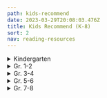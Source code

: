 ```yaml
---
path: kids-recommend
date: 2023-03-29T20:08:03.476Z
title: Kids Recommend (K-8)
sort: 2
nav: reading-resources
---
```

<details>
<summary>
    Kindergarten
</summary>

Ahlberg, Allan  *Each Peach, Pear, Plum*

Anthony, Steve   *Please, Mr. Panda*

Bang, Molly    *When Sophie Gets Angry*

Barrett, Judi    *Cloudy with a Chance of Meatballs*

Bedard, Michael   *Sitting Ducks*

Brett, Jan    *Annie and the Wild Animals, Mossy,*

*The Three Snow Bears, Hedgie’s Surprise, The Hat,*

*The Mitten, Fritz and the Beautiful Horses,* and *Honey, Honey, Lion*

Brown, Margaret Wise   *Big Red Barn, The Moon Shines Down, The Sailor Dog, The Fish with Deep Sea Smile, The Bad Little Good Little Pig*, and *The Noon Balloon*

Carle, Eric    *The Mixed-Up Chameleon, The Secret Birthday Message, The Tiny Seed, The Very Hungry Caterpillar, The Very Busy Spider, The Greedy Python, Pancakes, Pancakes, The Very Quiet Cricket,* and *A House for Hermit Crab*

Carlson, Nancy  *A Visit to Grandma’s*

Crews, Donald    *School Bus, Ten Black Dots, Truck*, and any of his other titles

Cronin, Doreen    *Click, Clack, Moo … Cows That Type*, *Dooby Dooby Moo*, *Click, Clack, Peep!*, *Smick!,* and *Giggle, Giggle, Quack*

Davis, Jacky and David Soman  *Ladybug Girl, Ladybug Girl and Bumblebee Boy*, and *Ladybug Girl Makes Friends*

De Beer, Hans    *Little Polar Bear*

Dewdney, Anna   *Llama Llama Red Pajama*

Eastman, P.D.   *Go, Dog, Go!*

Elhert, Lois    *Feathers for Lunch, Nuts to You, Pie in the Sky, Snowballs,* *Top Cat, Wag a Tail*, and *Waiting for Wings*

Emberley, Ed    *Go Away, Big Green Monster!*

Falconer, Ian    *Olivia*

Ferry, Beth and Tom Lichtenheld   *Stick and Stone*

Fleming, Denise    *Time to Sleep*

Fox, Mem    *Boo to a Goose, Feathers and Fools, Harriet, You Drive Me Wild,* *Hattie and the Fox, Koala Lou, The Magic Hat, Night Noises, Shoes from Grandpa, Time for Bed, Tough Boris, Guess Who, Waiting,* and *Wilfrid Gordon McDonald Partridge*

Gassman, Julie    *Do Not Bring Your Dragon to the Library*

Geist, Ken   *The Three Little Fish and the Big Bad Shark*

Gordon, David    *The Three Little Rigs*

Gormley, Greg    *Pick Me!*

Gustafson, Scott  *Alphabet Soup* and *A Feast of Letters*

Henkes, Kevin    *Chester’s Way, Chrysanthemum, Julius, the Baby of the World, Lilly and the Purple Plastic Purse, Lilly’s Big Day, Lilly’s Chocolate Heart, Owen, Sheila Rae’s Peppermint Stick, A Weekend with Wendell, Waiting, Penny and Her Marble*, and *Wemberly Worried*

Hughes, Shirley    *Alfie Gets In First, Alfie Wins a Prize, Angel Mae, Dogger, Alfie and the Big Boys, Alfie’s Weather, Alfie and the Birthday Surprise, Annie Rose is My Little Sister, Olly and Me,* and *Sally’s Secret*

Hutchins, Pat     *Good Night Owl*

Johnson, Crockett    *Harold and the Purple Crayon*

Joyce, William     *George Shrinks*

Kline, Suzy    *Oops!*

Knudsen, Michelle    *Library Lion*

Lester, Helen   *A Porcupine Named Fluffy*

Lies, Brian    *Bats at the Beach and Bats at the Library*

Lionni, Leo    *Alexander and the Wind-Up Mouse, The Alphabet Tree, An Extraordinary Egg, Fish Is Fish, Inch by Inch, It’s Mine, Little Blue and Little Yellow, Six Crows, Tico and the Golden Wings, Geraldine and the Music Mouse,* and *Tillie and the Wall*

Lobel, Arnold    *The Frog and Toad* books, *Mouse Soup,* and *Mouse Tales*

Long, Melinda    *How I Became a Pirate*

Marshall, Janet    *Look Once, Look Twice*

Martin, Bill, Jr.    *Chicka-Chicka Boom-Boom*

McAllister, Angela    *The Tortoise and the Hare*

McGuirk, Leslie  *if rocks could sing, a discovered alphabet*

McPhail, David    *Edward and the Pirates*

Meyer, Mercer    *I’m a Little Sick*

Miller, Pat Zietlow    *Sophie’s Squash and Sophie’s Squash Goes to School*

Moret, Brigette Frey   *The Bear’s Christmas*

Moseley, Keith    *Where’s the Dinosaur?*

Muntean, Michaela    *Do Not Open This Book*

Myller, Rolf    *How Big Is a Foot?*

Numeroff, Laura Joffe  *If You Give a Mouse a Cookie, If You Give a Pig a Party, If You Give a Dog a Doughnut, If You Give a Cat a Cupcake,* and *If You Give a Pig a Pancake*

O’Connor, Jane   *Fancy Nancy at the Museum*

Oliver, Carmen   *Bears Make the Best Reading Buddies*

Olson, Mary W.   *Nice Try, Tooth Fairy*

Parsley, Elise  *If You Ever Want to Bring an Alligator to School, Don’t!*

Pelham, David    *A Is for Animals*

Penn, Audrey    *The Kissing Hand*

Pinkney, Jerry    *The Lion and the Mouse*

Plourde, Lynn   *Moose, of Course!, Dino Pets, Dino Pets Go to School,* and *The Dump Man’s Treasures*

Portis, Antoinette    *Kindergarten Diary*

Rawlinson, Julia   *Fletcher and the Falling Leaves*

Rubin, Adam   *Dragons Love Tacos*

Saltzberg, Barney  *Beautiful Oops!*

Sarcone-Roach, Julia  *The Bear Ate Your Sandwich*

Sendak, Maurice   *Where the Wild Things Are*

Shannon, David   *Alice the Fairy, David Gets in Trouble, No, David,* and *Too Many Toys*

Sis, Peter  *Ice Cream Summer*

Slate, Joseph    *Miss Bindergarten Gets Ready for Kindergarten*

Spires, Ashley  *The Most Magnificent Thing*

Stevens, Janet    *Tops and Bottoms*

Tullet, Herve   *Press Here*

Van Dusen, Chris    *If I Built a House, The Circus Ship,* and *A Camping Spree with Mr. Magee*

Van Laan, Nancy   *When Winter Comes*

Wells, Rosemary    *Max’s Chocolate Chicken, Max’s Dragon Shirt, Bunny Cakes, Fritz and the Mess Fairy, Yoko, Bunny Money, McDuff Goes to School,* and *Rachel Field’s Hitty, Her First Hundred Years*

Willems, Mo    *Don’t Let the Pigeon Drive the Bus, Don’t Let the Pigeon Stay Up Late, The Pigeon Finds a Hot Dog, The Pigeon Wants a Puppy, Today I Will Fly,  I’m a Frog, I Broke My Trunk, My Friend Is Sad, Watch Me Throw the Ball, A Big Guy Took My Ball, Let’s Go for a Drive, Waiting Is Not Easy, The Thank You Book,* and *My New Friend Is So Fun*

Wood, Audrey    *Alphabet Mystery, King Bidgood’s in the Bathtub, Elbert’s Bad Word, The Little Mouse, the Red, Ripe Strawberry, and the Big, Hungry Bear, The Napping House, Jubal’s Wish, Heckedey Peg, The Scaredy Cats, Silly Sally, Weird Parents, Alphabet Adventure, Sweet Dream Pie, Twenty-Four Robbers* and *Tooth Fairy*

Yamada, Kobi  *What Do You Do with an Idea?*

Yolen, Jane  *Owl Moon and How Do Dinosaurs Go to School?*

Yum, Hyewon  *Mom! It’s My 1st Day of Kindergarten*

</details>

<details>
<summary>
Gr. 1-2
</summary>

Abbott, Tony    *The Secrets of Droon* books

Applegate, Katherine    *Crenshaw*

Bang-Campbell, Monika    *Little Rat Rides, Little Rat Makes Music,* and *Little Rat Sets Sail*

Barrows, Annie    The *Ivy and Bean* series

Bentley, Sue The *Magic Kitten* series

Berenstain, Jan and Stan    *The Berenstain Bears* series

Bridwell, Norman The *Clifford* series

Brown, Peter    *The Curious Garden* and *The Wild Robot*

Burton, Virginia    *The Little House* and *Mike Mulligan and His Steam Shovel*

Charlip, Remy    *Fortunately*

Cleary, Beverly    *Ralph S. Mouse, Ramona’s World, Runaway Ralph, Henry Huggins, Henry and Ribsy, Henry and the Paper Route,* and *Henry and the Clubhouse*

Dahl, Roald    *Giraffe, Pelly, and Me; The BFG;*

*Fantastic Mr. Fox;* and *The Enormous Crocodile*

Daywalt, Drew    *The Day the Crayons Quit*

Dean, James   The *Pete the Cat* series

De Paola, Tomie    *The Legend of the Bluebonnet, The Knight and the Dragon, Strega Nona, The Art Lesson,* and *Pancakes for Breakfast*

Doyle, Roddy    *The Meanwhile Adventures and Rover Saves Christmas*

Dyckman, Ame   *Horrible Bear!*

Floca, Brian   *Locomotive*

Gibbons, Gail    *Frogs* and her other nonfiction books

Gidwitz, Adam   *Tales of Dark and Grim* series

Griffiths, Andy   *The 13-Story Treehouse* (The Treehouse books)

Henkes, Kevin *The Penny* series, *A Good Day, Lily’s Purple Plastic Purse, Lily’s Big Dog, Owen, Waiting, Weekend with Wendell,* and *Kitten’s First Full Moon*

Howe, James The *Pinky and Rex* books

Hunter, Erin   *Warriors*

Jeffers, Oliver    *The Great Paper Caper, How to Catch a Star, The Book Eating Boy, Lost and Found, The Heart and the Bottle,* and *The Way Back Home*

Johnson, Crockett    *Harold and the Purple Crayon*

Kessler, Ethel   *Is There a Horse in Your House?*

Kimmel, Eric    *Seven at One Blow*

Kimpton, Diana    *The Pony-Crazed Princess* series

King-Smith, Dick    *Martin’s Mice, A Mouse Called Wolf,* and *The Mouse Family Robinson*

The Kingfisher Treasuries: The Kingfisher Treasury of Dragon Stories, the Kingfisher Treasury of Pet Stories, the Kingfisher Treasury of Pirate Stories, the Kingfisher Treasury of Funny Stories, the Kingfisher Treasury of Animal Stories, the Kingfisher Treasury of Spooky Stories, the Kingfisher Treasury of Ghost Stories, the Kingfisher Treasury of Princess Stories, the Kingfisher Treasury of Stories for Seven-Year-Olds, the Kingfisher Treasury of Stories for Eight-Year-Olds, and the Kingfisher Treasury of Ballet Stories

Krauss, Ruth    *The Carrot Seed*

Krulik, Nancy The *Magic Bone* series

Litchfield, David   *The Bear and the Piano*

Lionni, Leo    *The Greentail Mouse, Mr. McMouse, On the Beach There Are Many Pebbles, Flea Story, An Extraordinary Egg, Frederick,* and *It’s Mine!*

Lobel, Arnold    The *Frog and Toad* books, *Mouse Soup, Mouse Tales, Small Pig, Uncle Elephant, Fables*, and *Grasshopper on the Road*

Marshall, Edward    *Four by the Shore* and *Three by the Sea*

Marshall, Edward and James    The *Fox* books: *Fox on Stage, Fox All Week, Fox Outfoxed,* and *Fox in Love*

Mayer, Mercer   *Little Monster* series

McCloskey, Robert    *Blueberries for Sal, Make Way for Ducklings, One Morning in Maine,* and *Time of Wonder*

McDonald, Megan    The *Judy Moody and Stink* series

McMullan, Kate   *Fluffy Goes to School*

Miles, Ellen    The *Puppy Place* series

Miller, Sara Swan   *Three Stories You Can Read to Your Cat, Three Stories You Can Read to Your Dog,* and *Three Stories You Can Read to Your Teddy Bear*

Numeroff, Laura   *Jelly Bean’s Big Dance*

Osborne, Mary Pope    The *Magic Tree House* books

Parish, Peggy    The *Amelia Bedelia* books

Portis, Antoinette    *Not a Stick, Not a Box* and *A Penguin Story*

Provensen, Alice and Martin    *A Book of Seasons, Our Animal Friends at Maple Hill Farm* and *The Year at Maple Hill Farm*

Rey, H.A.   The *Curious George* series

Roy, Ron    *A-Z Mysteries* series

Rylant, Cynthia    *Cat Heaven, Dog Heaven, Gooseberry Park, The Mr. Putter and Tabby* series, the *Henry and Mudge* series, and the *Poppleton* series

Santat, Dan   *Are We There Yet?*

Seeger, Laura Vaccaro   *First the Egg*

Silverman, Erica    *Cowgirl Kate and Cocoa* series

Smiley, Jane   *Twenty Yawns*

Smith, Dick-King   *Sophie’s Lucky, A Mouse Called Wolf,* and *Martin’s Mice*

Spires, Ashley   The *Binky* series (graphic novels)

Steig, William    *Amos and Boris, Sylvester and the Magic Pebble, Dr. DeSoto,* and *Spinky Sulks*

Stevenson, James    *The Castaway, Quick, Turn the Page, Rolling Rose, Brrr!, Don’t Make Me Laugh, Fast Friends,* and *Worse than Willy*

Stilton, Geronimo    The *Geronimo Stilton* series

Strauss, Linda Leopold    *A Fairy Called Hilary*

Taback, Simms   *Joseph Had a Little Overcoat*

The Usborne collection of fairy tales, folk tales, fiction, and nonfiction

Wallace, Bill   *The Flying Flea, Callie, and Me*

Watson, Tom   The *Stick Dog* series

White, E.B.    *Charlotte’s Web, Stuart Little* and *The Trumpet of the Swan*

Wilkinson, Carole   The *Dragon Keeper* series

Willems, Mo    The *Pigeon* books, the *Elephant and Piggie* series, *The Story of Diva and Flea,* and *Goldilocks and the Three Dinosaurs*

Wilson, Karma    *Bear Snores On* and the rest of the Bear books

</details>

<details>
<summary>
Gr. 3-4 
</summary>

Appelt, Kathi    *The True Blue Scouts of Sugar Man Swamp*

Applegate, Katherine  *The One and Only Ivan and Crenshaw*

Armstrong, K.L. and M.A. Marr   *The Blackwell Pages* series

Avi    *The End of the Beginning, Ereth’s Birthday, The Good Dog,* and the *Poppy* series

Banerjee, Anjali     *Seaglass Summer*

Barrows, Annie    *The Magic Half*

Barry, Dave    The *Peter and the Starcatchers* series and *Science Fair*

Blume, Judy    *Tales of a Fourth Grade Nothing, Otherwise Known as Sheila the Great, Superfudge, Fudge-a-mania,* and *Double Fudge*

Bode, N.E.    *The Anybodies* series

Buckley, Michael    The *N.E.R.D.S.* series and the *Sisters Grimm* series

Byars, Betsy    *My Dog, My Hero*

Cameron, Bruce    *A Dog’s Purpose Puppy Tales: Molly’s Story, Ellie’s Story, Max’s Story,* etc.

Colfer, Chris    *The Land of Stories*

Cowell, Cressida    The *How to Train Your Dragon* series

Creech, Sharon    Hate That Cat, Love That Dog, Granny Torelli Makes Soup, and Pleasing the Ghost

Dahl, Roald    *George’s Marvelous Medicine, The Witches, The Twits, Esio Trot,* and *Charlie and the Chocolate Factory*

Delaney, Joseph    *The Last Apprentice* series

Di Camillo, Kate    *Because of Winn-Dixie, The Miraculous Journey of Edward Tulane,* and *The Tale of Despereaux*

Doyle, Roddy    *The Giggler Treatment, The Meanwhile Adventures*

Dunmore, Helen    *Ingo*

Durst, Sarah    *The Girl Who Could Not Dream*

Erdrich, Louise  *The Birchbark House*

Epstein, Adam Jay    *The Familiars* series

Estes, Eleanor    *Ginger Pye* and *Pinky Pye*

Flanagan, John    The *Ranger’s Apprentice* series

Forester, Victoria    *The Girl Who Could Fly*

George, Jean Craighead    *My Side of the Mountain, Frightful’s Mountain, On the Far Side of the Mountain,* and *There’s an Owl in the Shower* 

Grabenstein, Chris   *Escape from Mr. Lemoncello’s Library, Mr. Lemoncello’s Library Olympics,* and *The Island of Dr. Libris*

Griffiths, Andy    The *Treehouse* series

Gutman, Dan    *The Genius Files* series

Henkes, Kevin    *Junonia*

Herlong, M.H.    *Buddy*

Hiaasen, Carl    *Flush, Hoot,* and *Scat*

Howe, James    The *Bunnicula* series

Hunt, Lynda Mullaly    *Fish in a Tree*

Jacobson, Jennifer Richard    *Truly Winnie*

Jameson, Victoria *Roller Girl*

Jenkins, Emily    *Toys Go Out* and *Toy Dance Party*

Jennings, Patrick The *Guinea Dog* series

Kelly, Lynne    *Chained*

Kessler, Liz    *The Tail of Emily Windsnap* series

Kibuishi, Kazu *Amulet* series

Kinney, Jeff   *The Diary of a Wimpy Kid* series

Korman, Gordon  *Swindle, Zoobreak,* and *Framed*

Law, Ingrid    *Savvy*

Lin, Grace    *Where the Mountain Meets the Moon, Year of the Dog, Year of the Rat, Starry River of the Sky,* and *Dumpling Days*

Lord, Cynthia    *Rules, A Handful of Stars, Touchblue,* and *Half a Chance*

Lubar, David    *Road Weenies, Lawn Weenies, Campfire Weenies,* etc.

Maguire, Gregory    *Leaping Beauty*

Martin, Ann M.    *The Baby-Sitters Club* graphic novels

Mass, Wendy    *The Candymakers*

McDonald, Megan    *The Sisters Club, Rule of Three,* and *Cloudy with a Chance of Boys*

Messenger, Shannon   *Keeper of the Lost Cities*

Mills, Claudia    *7 x 9 = Trouble*

Mlynowski, Sarah    The *Whatever After* series

Mull, Brandon    The *Fablehaven* series, the *Beyonders* series, and *The Candy Shop War*

Myracle, Lauren    *Ten* and *Eleven*

O’Connor, Barbara    *Wish*

Palacio, R.J.   *Wonder* and *Auggie and Me*

Parr, Maria   *Adventures with Waffles*

Patterson, James        The *Treasure Hunters* series

Paulsen, Gary    *Hatchet, The River, Dogsong,* and *Hatchet Winter*

Paver, Michelle    *Wolf Brother, Spirit Walker,* and the rest of the *Chronicle of Ancient Darkness*

Perkins, Linda Rae   *Nuts to You*

Rhodes, Jewel Parker   *Sugar*

Riordan, Rick The *Percy Jackson* series, the *Kane Chronicles* series, the *Heroes of Olympus* series, and the *Magnus Chase* series

Rowling, J.K. The *Harry Potter* series

Sachar, Louis    *Holes*

Sage, Angie    *Flyte, Magyk,* and *Physik*

Selznick, Brian    *The Invention of Hugo Cabret*

Smith, Jeff   The *Bone* series

Snicket, Lemony *A Series of Unfortunate Events* series

Soup, Dr. Cuthbert    *A Whole Nother Story, Another Whole Nother Story*, and *No Other Story*

Stewart, Trenton Lee    *The Mysterious Benedict Society* series

Stone, Jeff    *The Five Ancestors* series

Telgemeier, Raina    *Smile, Sisters, Ghosts,* and *Baby-sitters Club*

Voigt, Cynthia    *Angus and Sadie*

Wallace, Bill    *Snot Stew* and *Furball, Puppy, and Me*

West, Jacqueline    *The Books of Elsewhere* series

Wilder, Laura Ingalls The *Little House* series

</details>

<details>
<summary>
Gr. 5-6 
</summary>

Abel-Fattah, Randa    *Does My Head Look Big In This?*

Alexander, Kwame  *Booked, Crossover,* and *Rebound*

Almond, David    *The Savage*

Alphin, Elaine    *The Perfect Shot* [(review)](http://c-t-l.org/bookblog/?p=259)

Anderson, John    *Sidekicked*

Anderson, M.T.    *Octavian Nothing*

Applegate, Katherine    *Wishtree*

Armstrong, K.L.  *Loki’s Wolves* and *Odin’s Ravens*

Bacigalupi, Paolo    *Ship Breaker*

Bagieu, Penelope    *Brazen*

Banks, Angelica   *Finding Serendipity*

Barrows, Annie    *The Magic Half*

Bartoletti, Susan   *Typhoid Mary* and *The Boy Who Dared*

Bascomb, Neal    *The Nazi Hunters*

Baskin, Nora Raleigh    *Almost Home, Nine, Ten, and Every Girl Except Me, Anything But Typical* and *The Summer Before Boys*

Bauer, Joan    *Almost Home* and *Close to Famous*

Bell, Cece   *El Deafo*

Benjamin, Ali   *The Thing About Jellyfish* and *The Next Great Paulie Fink*

Bertman, Jennifer   *Book Scavenger*

Bigalow, Lisa Jenn    *Drum Roll, Please*

Black, Holly    *Darkest Part of the Forest*

Bowler, Tim     *Storm Catchers* [(review)](http://c-t-l.org/bookblog/?p=493)

Bowman, Erin    *Contagion*

Boyne, John     *The Boy in the Striped Pajamas* and *The Boy on Top of the Mountain*

Bradbury, Jennifer     *Shift* and *A Moment Comes*

Bradley, Kimberly   *The War that Saved My Life* series

Brashares, Ann *The Sisterhood of the Traveling Pants* series

Bryant, Jen    *Pieces of Georgia*

Burg, Ann E.     *All the Broken Pieces*

Buyea, Rob    *Because of Mr. Terupt* series and the *Perfect Score* series

Carey, Janet Lee    *Dragon’s Keep* and *The Beast of Noor*

Carman, Patrick    *Floors*

Chabon, Michael     *Summerland*

Chainani, Soman    *The School for Good and Evil* series

Charbonneau, Joelle    *The Testing* and *Need*

Chima, Cinda Williams    *The Warrior Heir* trilogy

Choldenko, Gennifer    *If a Tree Falls at Lunch Period*

Cody, Matthew    *Powerless, Super,* and *Will in Scarlet*

Colfer, Chris    *Land of Stories*

Collins, Suzanne    *The Hunger Games* series [(review of the first book)](http://c-t-l.org/bookblog/?p=502)

Condie, Ally    The *Matched* series

Connor, Leslie    *Waiting for Normal*

Cuevas, Michelle   *Confessions of an Imaginary Friend*

Dashner, James    *The Maze Runner* trilogy and *Eye of Minds*

Dessen, Sarah    *Keeping the Moon, The Truth About Forever, Along for the Ride*

Doctorow, Cory    *Little Brother* and *For the Win*

Draper, Sharon    *Copper Sun* and *Out of My Mind*

Emerson, Kevin *Last Day on Mars* series

Engle, Margarita    *Hurricane Dancers* and *The Surrender Tree*

Erskine, Kathryn    *Mockingbird*

Evans, Richard Paul The *Michael Vey* series

Farmer, Nancy    *House of the Scorpion* [(review)](http://c-t-l.org/bookblog/?p=418)

Fisher, Catherine    The *Incarceron* series

Fitzpatrick, Becca    *Crescendo* and *Hush, Hush*

Flood, Nancy Bo    *Warriors in the Crossfire* and *No-Name Baby*

Forman, Mark    *Slathbog’s Gold*

Friend, Natasha    *Bounce* and *Perfect*

Fukuda, Andrew Xia    *Crossing and the Hunt* series

Fukui, Isamu    The *Truancy* books

Gaiman, Neil    *The Graveyard Book*, *Coraline*, and *Neverwhere*

Gemeinhart, Dan    *The Honest Truth*, and *The Remarkable Journey of Coyote Sunrise*

Gino, Alex   *George*

Gleitzman, Morris    The *Once* series

Golden, Christopher    *Last Breath* and *Body Bags*

Gonzalez, Julie    *Imaginary Enemy*

Grabenstein, Chris    *Escape from Mr. Lemoncello’s Library* and *The Island of Dr. Libris*

Graff, Lisa    *Far Away*, *Lost in the Sun*, *The Thing About Georgie*, *A Tangle of Knots*, and *Double Dog Dare*

Grant, Michael    The *Gone* series

Gratz, Allan    *Prisoner B-3087, Grenade, Ban This Book, Project-1065, Refugee, Samurai Shortstop, Brooklyn Nine,* and *Code of Honor*

Greitens, Eric  *The Warrior’s Heart*

Griffin, Paul    *The Orange Houses, Burning Blue,* and *Ten Mile River*

Han, Jenny    *Shug*

Hannigan, Katherine  *  Ida B.*

Harrington, Karen    *Sure Signs of Crazy*

Hautman, Pete    *Blank Confession, Rash, Invisible,* and *Godless*

Haworth, Danette    *A Whole Lot of Lucky*

Herlong, M.H.    *The Great Wide Sea*

Hiassen, Carl    *Flush* and *Hoot*

Hicks, Faith Erin    *Friends with Boys*

Higson, Charlie    *Silverfin,* *The Dead*, and *The Enemy* series

Hillenbrand, Laura   *Unbroken*

Holm, Jennifer   *Sunny Side Up* and *The Fourteenth Goldfish*

Holzier, Tracy   *Secret Hum of a Daisy*

Horowitz, Anthony    The Alex Rider series: *Stormbreaker, Point Blank,* etc.

Howe, James    *The Misfits, Totally Joe, 13: Thirteen Stories*, and *Addie on the Inside*

Hunt, Linda Mullaly    *Fish in a Tree, One for the Murphys,* and *Shouting at the Rain*

Jinks, Catherine    *Evil Genius* and *How to Catch a Bogle*

Johnson, Varian  *The Parker Inheritance*

Kamkwamba, William and Mealer, Bryan    *The Boy Who Harnessed the Wind*

Kent, Rose    *Kimchi and Calamari* and *Rocky Road*

Kessler, Liz    *The Tail of Emily Windsnap*

Klages, Ellen    *The Green Glass Sea, Out of Left Field,* and *Wicked Wonders*

Kluger, Steve   *My Most Excellent Year*

Korman, Gordon    *Born to Rock, Schooled, Pop, Swindle, Whatshisface, Ungifted, Slacker, Restart, Unteachable, Son of the Mob,* and the *Mastermind* series

LaFleur, Suzanne    *Love, Aubrey,* and *Eight Keys*

Lai, Thanhha    *Inside Out* and *Back Again*

Lake, Nick    *Hostage Three*

Larbalestier, Justine    *How to Ditch Your Fairy*

Levine, Kristin    *The Lions of Little Rock* and *Jigsaw Jungle*

Lin, Grace    *Where the Mountain Meets the Moon*

Lloyd, Natalie    *Snicker of Magic*

Lockhart, E.    *The Disreputable History of Frankie Landau Banks*

Lord, Cynthia    *Handful of Stars, Half a Chance, Rules* and *Touch Blue*

Lore, Pittacus    The *I Am Number Four* series

Lorentz, Dayna    *No Safety in Numbers*

Lowry, Lois    *The Giver, Gathering Blue, Messenger, Number the Stars* and *The Silent Boy*

Lu, Marie    The *Legend* series and the *Warcross* series

Lubar, David    *Sleeping Freshmen Never Lie*

MacHale, D.J. The *Sylo* series

Magnim, Joyce    *Jellybean Summer*

Magoon, Kekla    *Shadows of Sherwood* and *The Rock and the River* [(review)](http://c-t-l.org/bookblog/?p=532)

Mass, Wendy    *Jeremy Fink and the Meaning of Life, A Mango-Shaped Space* [(review)](http://c-t-l.org/bookblog/?p=337), *Finally, 11 Birthdays, Candymaker, Leap Day, Heaven’s A Lot Like the Mall, The Lost Present,* and *13 Gifts*

Mayo, *Simon The Itch* series

McCormick, Patricia    *Never Fall Down*

McNaulty, Stacy    *Miscalculations of Lightning Girl*

McNeil, Gretchen    *Ten*

Messenger, Shannon    *The Keeper of the Lost Cities* series

Messner, Kate    *Breakout, All the Answers, Capture the Flag, Hide and Seek, Seventh Wish,* and *Manhunt*

Meyer, Marissa    *Cinder* and the rest of the *Lunar Chronicles*, the *Renegades* series

Morpurgo, Michael    *War Horse*

Mosier, Paul    *Train I Ride*

Muchamore, Robert    The *Cherub* series

Mull, Brandon    The *Fablehaven* series and the *Beyonders* series

Mulligan, Andy    *Trash*

Myers, Walter Dean    *Autobiography of My Dead Brother, Fallen Angels, Hoops, Game, Monster, Sunrise Over Falluja, Dope Sick,* and *Shooter*

Myracle, Lauren    *Ten, Eleven, Twelve,* and *Thirteen*

Ness, Patrick    *The Chaos Walking series, Birthmarked, More Than This*, and *Monster Calls*

Nicholls, Sally  *Ways to Live Forever*

Nielson, Jennifer  *A Night Divided, Resistance, False Prince*, and *Mark of the Thief*

Nolan, Han    *Crazy*

Oppel, Kenneth  *Half Brother*

Padian, Maria    *Brett McCarthy: Work in Progress*

Palacio, R.J.    *Wonder* and *Auggie and Me*

Park, Linda Sue    *A Long Walk to Water*

Patterson, James    *Maximum Ride: The Angel Experiment, Maximum Ride: School’s Out Forever, and Maximum Ride: Saving the World and Other Extreme Sports, Crazy House,* and *The Treasure Hunters* series

Patterson, Katherine    *Bread and Roses Too*

Paulson, Gary The *Hatchet* series, *Lawn Boy,* and *Wood’s Runner*

Paver, Michelle    *Wolf Brother, Spirit Walker,* and the rest of the *Chronicles of Ancient Darkness* series

Peet, Mal    *Keeper* and *Tamar*

Pfeffer, Susan    *Life as We Knew It*

Preus, Margi    *Heart of a Samurai, West of the Moon,* and *Shadow of the Mountain*

Price, Lissa    *Starters*

Pullman, Philip    *His Dark Materials* trilogy

Pyron, Bobbie  *Lucky Strike*

Quick, Matthew    *Boy 21*

Reintgen, Scott    *Nyxia*

Resau, Laura    *Red Glass* and *The Queen of Water*

Rex, Adam    *The True Meaning of Smekday* [(review)](http://c-t-l.org/bookblog/?p=173)  

Reynolds, Jason  The *Ghost* series, *As Brave As You*, and *Miles Morales*

Riordan, Rick    *The Lightning Thief, Sea of Monsters, Titan’s Curse, The Lost Hero, The Son of Neptune, The Mark of Athena, The Kane Chronicles, Magnus Chase,* and the *Percy Jackson* series

Rocklin, Joanne    *One Day and One Amazing Morning on Orange Street*

Rosoff, Meg    *Picture Me Gone* and *There Is No Dog*

Roth, Veronica   The *Divergent* series

Rowling, J.K.   * Harry Potter and the Sorcerer’s Stone, Harry Potter and the Chamber of Secrets, Harry Potter and the Prisoner of Azkaban,* etc.

Rupp, Rebecca    *After Eli*

Rutkoski, Marie    *Cabinet of Wonders*

Sachar, Louis   *Fuzzy Mud* and *Holes*

Schmatz, Pat    *Bluefish*

Schmidt, Gary    *The Wednesday Wars, Orbiting Jupiter, OK for Now, Trouble,* and *Pay Attention Carter Jones*

Schrefer, Eliot    *Endangered*

Scott, Michael    *The Secrets of the Immortal Nicholas Flamel* series

Selznick, Brian    T*he Invention of Hugo Cabret, The Marvels,* and *Wonderstruck*

Sepetys, Ruta    *Between Shades of Gray*

Shull, Meagan  *The Swap*

Shusterman, Neal    *The Schwaa was Here, Antsy Does Time, Unwind, Full Tilt, Everlost*

Sloan, Holly Goldberg    *Counting by 7s*

Smiley, Jane    *A Good Horse*

Snyder, Laurel   *Orphan Island*

Sonnenblick, Jordan    *Drums, Girls, and Dangerous Pie, Notes from the Midnight Driver, Zen and the Art of Faking It,* and *After Ever After*

Spinelli, Jerry    *Crash, Milkweed, Stargirl, Smiles to Go, Wringer, Maniac, Jake and Lilly,* and *Milkweed*

Standiford, Natalie    *Secret Tree* and *The Only Girl in School*

Starmer, Aaron   *The Riverman* and *The Whisper*

Stead, Rebecca   *Goodbye Stranger, Bob, Liar and Spy,* and *When You Reach Me*

Tanner, Lian    The *Icebreaker* series

Tarshis, Lauren    *Emma-Jean Lazarus Fell Out of a Tree*

Telgemeier, Raina    *Smile* and *Drama*

Tolkein, J.R.R.   *The Lord of the Rings* series

Vail, Rachel    *Ever After* and *Well That Was Awkward*

Van Draanen, Wendelin    *Flipped* and *The Running Dream*

Velde, Vivian Vande    *Stolen*

Vrabel, Beth  *Pack of Dorks*

Walters, Eric *The Rule of Three*

Wein, Elizabeth    *Code Name Verity*

Wells, Robison    *Variant* and *Feedback*

Wenxuan, Coa    *Bronze and Sunflower*

Westerfeld, Scott    *Leviathan* [(review)](http://c-t-l.org/bookblog/?p=482), *Behemoth*, and *Goliath*

Woodson, Jacqueline   *Feathers* and *Brown Girl Dreaming*

Wright, Bil    *Putting Makeup on the Fat Boy*

Yancey, Rick    *The Extraordinary Adventures of Alfred Kropp* and *The Monstrumologist*

Yang, Gene    *American-Born Chinese* and *Level Up*

Yoon, Nicola  *Everything, Everything*

Yousafzai, Malala    *I Am Malala*

Zeigler, Jennifer  *How Not to Be Popular*

Zevin, Gabrielle    *Elsewhere*

Zusak, Markus    *The Book Thief*

</details>

<details>

<summary>
Gr. 7-8 
</summary>

Acevedo, Elizabeth    *The Poet X, Clap When You Land* and *With the Fire on High*

Adams, Douglas    *The Hitchhiker’s Guide to the Galaxy* series

Adieh, Renee    *The Wrath and the Dawn* and *The Rose and the Dagger*

Adiga, Aravind    *The White Tiger* [(review)](http://c-t-l.org/bookblog/?p=62)

Albert, Melissa   *The Hazel Wood*

Albertalli, Becky    *Simon vs. the Homo Sapien Agenda, Leah on the Offbeat*

Albertalli, Becky and Adam Silvera    *What If It’s Us*

Alexander, Kwame   *Crossover* and *Booked*

Alexie, Sherman    *The Absolutely True Diary of a Part-Time Indian*

Alifirenka, Caitlin and Martin Ganda   *I Will Always Write Back*

Anderson, Laurie Halse   *Speak, Prom* and *The Impossible Knife of Memory*

Anderson, M.T.    *Feed, The Game of Sunken Places,* and *Thirsty*

Andrews, Jesse    *Me and Earl and the Dying Girl*

Atkinson, Kate    *Life After Life* and *Behind the Scenes at the Museum*

Atwood, Margaret    *The Handmaid’s Tale*

Austen, Jane    *Emma* and *Pride and Prejudice*

Aveyard, Victoria   *Red Queen* and *Glass Sword*

Bacigalupi, Paolo    *Ship Breaker* and *The Drowned Cities*

Banks, Russell    *Rule of the Bone*

Bauby, Jean-Dominique    *The Diving Bell and the Butterfly*

Beah, Ishmael    *A Long Way Gone*

Benioff, David    *City of Thieves*

Bick, Ilsa    *Ashes*

Bingham, Kelly    *Shark Girl*

Bissinger, H.G.    *Friday Night Lights*

Bowden, Mark    *Black Hawk Down*

Bowman, Erin   *Vengeance Road*

Bracken, Alexandra   *Passenger* and *Wayfarer*

Bradbury, Ray    *Fahrenheit 451*

Bray, Libba    *Beauty Queens, Going Bovine,* and *The Diviners*

Brontë, Charlotte    *Jane Eyre*

Brown, Christy    *My Left Foot*

Brown, Dan    *The Da Vinci Code* and *Angels and Demons*

Brown, Daniel James    *The Boys on the Boat*

Bryant, Jen    *Pieces of Georgia*

Bryson, Bill    *A Walk in the Woods*

Buckhanon, Kalisha    *Upstate*

Burgess, Anthony    *A Clockwork Orange*

Cabot, Meg    *All-American Girl, Avalon High* and *The Princess Diaries* series

Caletti, Deb    *The Nature of Jade, Wild Roses, The Six Rules of Maybe*, and *Honey, Baby, Sweetheart*

Card, Orson Scott    The *Ender* series [(review of Ender’s Game)](http://c-t-l.org/bookblog/?p=940) and *Pathfinder*

Carreyrou, John    *Bad Blood*

Cass, Kiera   *The Selection* series and *The Siren*

Cavallaro, Brittany    *A Study in Charlotte* and *The Last of August*

Chabon, Michael    *The Adventures of Kavalier and Clay* and *The Yiddish Policemen’s Union*

Chandler, Kristen    *Wolves, Boys, and Other Things That Might Kill Me*

Chbosky, Stephen    *The Perks of Being a Wallflower*

Christie, Agatha    *And Then There Were None, Murder on the Orient Express*

Cisneros, Sandra    *The House on Mango Street*

Cline, Eric    *Ready Player One*

Cohen, Joshua    *Leverage*

Cohn, Rachel and David Levithan    *Dash and Lily’s Book of Dares* and *Nick and Norah’s Infinite Playlist*

Collins, Suzanne    *The Hunger Games* [(review),](http://c-t-l.org/bookblog/?p=502) *Catching Fire,* and *Mockingjay*

Condie, Ally    *Matched* and *Crossed*

Cormier, Robert    *I Am the Cheese* and *The Chocolate War*

Coy, John    *Crackback* [(review)](http://c-t-l.org/bookblog/?p=392)

Creech, Sharon   *Love That Dog* and *Hate That Cat*

Crichton, Michael    *Sphere, Congo, Next, Jurassic Park, The Lost World, Airframe,* and *The Andromeda Strain*

Crowe, Chris    *Death Coming Up the Hill*

Crutcher, Chris    *Deadline, Running Loose* and *The Crazy Horse Electric Game*

D’Lacey, Chris    *The Fire Within*

Dashner, James    *The Maze Runner, The Scorch Trials, The Death Cure,* and *The Kill Order*

Deaver, Julie Reece    *The Night I Disappeared* and *Say Goodnight, Gracie* [(review)](http://c-t-l.org/bookblog/?p=212)

DePrince, Michaela  *Taking Flight*

Dessen, Sarah    *Dreamland, Just Listen, Keeping the Moon,* [(review)](http://c-t-l.org/bookblog/?p=921) *Someone Like You, This Lullaby, Lock and Key, The Truth about Forever, What Happened to Goodbye,* [(review)](http://c-t-l.org/bookblog/?p=918) and *The Moon and More*

Deuker, Carl    *Heart of a Champion, Night Hoops, Painting the Black, Gym Candy,* and *High Heat*

Diaz, Junot    *The Brief, Wondrous Life of Oscar Wao*

Doctorow, Cory    *Little Brother* [(review)](http://c-t-l.org/bookblog/?p=838) and *Homeland*

Doerr, Anthony    *All the Light We Cannot See*

Donnelly, Jennifer    *A Northern Light, Revolution,* and *These Shallow Graves*

Draper, Sharon    *The Battle of Jericho, Fire from the Rock, Copper Sun, Just Another Hero, Out of My Mind, November Blues,* and *Stella by Starlight*

Ducie, Joe   *The Rig* and *Crystal Force*

DuMaurier, Daphne    *Rebecca*

Eddings, David    The *Belgariad* series and the *Mallorean* series

Eggers, Dave    *A Heartbreaking Work of Staggering Genius,* [(review)](http://c-t-l.org/bookblog/?p=848) *Zeitoun, What Is the What,* and *The Circle* [(review)](http://c-t-l.org/bookblog/?p=911)

Erdrich, Louise    *The Round House*

Farmer, Nancy    *The House of the Scorpion* [(review)](http://c-t-l.org/bookblog/?p=63) and *The Sea of Trolls*

Finkel, Michael    *The Stranger in the Woods*

Fisher, Catherine    *Incarceron* and *Sapphique*

Fitzgerald, F. Scott   *The Great Gatsby*

Flack, Sophie    *Bunheads*

Flinn, Alex    *Breaking Point* and *Breathing Underwater*

Foer, Jonathan Safran    *Extremely Loud and Incredibly Close*

Forman, Gayle    *If I Stay, I Was Here, Just One Day,* and *Where She Went*

Frasier, Charles    *Cold Mountain*

Gaiman, Neil    *Interworld, Neverwhere, Stardust, American Gods,* and *Anansi Boys*

Galloway, Gregory    *As Simple as Snow* and *The 39 Deaths of Adam Strand*

Gier, Kerstin    *Ruby Red* and *Sapphire Blue*

Giles, Gail    *Playing in Traffic, Right Behind You,* and *Shattering Glass*

Golding, William    *Lord of the Flies* [(review)](http://c-t-l.org/bookblog/?p=74)

Goldman, William    *The Princess Bride*

Grant, Michael    *Gone*, [(review)](http://c-t-l.org/bookblog/?p=364) *Lies, Hunger, Plague,* and *Fear*

Gratz, Alan    *Refugee, Ground Zero* and *Projekt 1065*

Green, John    *An Abundance of Katherines, Looking for Alaska, Paper Towns, Turtles All the Way Down,* and *The Fault in Our Stars* [(review)](http://c-t-l.org/bookblog/?p=837)

Grover, Lorie Ann   *On Pointe*

Haddon, Mark    *The Curious Incident of the Dog in the Night-time*

Haig, Matt    *The Dead Father’s Club* [(review)](http://c-t-l.org/bookblog/?p=240)

Hamilton, Steve    *The Lock Artist*

Han, Jenny    *To All the Boys I’ve Loved Before, Shug, We’ll Always Have Summer, It’s Not Summer Without You, PS I Still Love You, Always and Forever, Lara Jean,* and *The Summer I Turned Pretty* [(latest review)](http://c-t-l.org/bookblog/?p=857)[(another review)](http://c-t-l.org/bookblog/?p=413)

Hand, Cynthia   *The Last Time We Say Goodbye*

Hand, Cynthia, Brodi Ashton, and Jodi Meadows   *My Lady Jane* and *My Plain Jane*

Harrington, Laura    *Alice Bliss*

Hautman, Pete    *All In, Godless, Hole in the Sky, The Big Crunch, Invisible, No Limit, Rash,* and *What Boys Really Want*

Heller, Joseph    *Catch-22*

Hemingway, Ernest    *The Old Man and the Sea, The Sun Also Rises,* and *For Whom the Bell Tolls*

Hickham, Jr., Homer    *October Sky*

Hijuelos, Oscar    *Dark Dude*

Hillenbrand, Laura    *Unbroken*

Hinton, S.E.    *The Outsiders*

Hitchcock, Bonnie-Sue    *The Smell of Other People’s Houses*

Homer     *The Iliad* and *The Odyssey*

Hoose, Phillip   *The Boys Who Challenged Hitler*

Hornby, Nick    *High Fidelity, About a Boy,* and *Slam*

Hosseini, Khaled    *The Kite Runner, A Thousand Splendid Suns,* and *And the Mountains Echoed*

Huxley, Aldous    *Brave New World*

Ishiguro, Kazuo    *Never Let Me Go*

Jinks, Catherine    *Evil Genius* and *Genius Squad*

Johnson, Angela    *The First Part Last*

Johnson, Maureen    *The Name of the Star, The Madness Underneath,* and *The Shadow Cabinet*

Kaling, Mindy    *Is Everyone Hanging Out Without Me?* and *Why Not Me?*

Kenneally, Miranda    *Breathe, Annie, Breathe*

Keplinger, Kody   *The Duff*

Kesey, Ken    *One Flew Over the Cuckoo’s Nest* [(review)](http://c-t-l.org/bookblog/?p=957)

Kiely, Brandon and Jason Reynolds   *All American Boys*

King, A.S.    *Please Ignore Vera Dietz, Dust of 100 Dogs, Everyone Sees the Ants,* and *Ask the Passengers*

King, Stephen    *11/22/63, Carrie, Pet Semetary, The Shining, Under the Dome, Christine, The Long Walk, The Girl Who Loved Tom Gordon,* and *The Stand*

Kingsolver, Barbara    *The Bean Trees* and *The Poisonwood Bible*

Klass, David    *Danger Zone, Dark Angel, Home of the Braves,* and *Stuck on Earth*

Koertge, Ron    *Shakespeare Bats Cleanup* and *The Brimstone Journals*

Korman, Gordon    *Born to Rock, No More Dead Dogs, Schooled, Son of the Mob, Son of the Mob: Hollywood Hustle,* and *Jake, Reinvented*

Krakauer, Jon    *Into Thin Air* and *Into the Wild*

Kretch, Bob    *Rebound* [(review)](http://c-t-l.org/bookblog/?p=70)

Latham, Jennifer   *Dreamland Burning*

Laure, Estelle   *This Raging Light*

Laybourne, Emmy    *Monument 14* [(review)](http://c-t-l.org/bookblog/?p=954), *Monument 14: Sky on Fire* [(review)](http://c-t-l.org/bookblog/?p=943), *Monument 14: Savage Drift*, and *Sweet*

Lee, Harper    *To Kill a Mockingbird*

Letts, Billie    *Where the Heart Is*

Levine, Kristin    T*he Lions of Little Rock*

Levithan, David    *Every Day* and *Another Day*

Lewis, John & Andrew Aydin  *March (1, 2, and 3)*

Lieb, Josh    *I Am a Genius of Unspeakable Evil and I Want To Be Your Class President* [(review)](http://c-t-l.org/bookblog/?p=407)

Lipsyte, Robert    *Center Field* and *Raiders’ Night* [(review)](http://c-t-l.org/bookblog/?p=328)

Lockhart, E.    *The Disreputable History of Frankie Landau-Banks* [(review)](http://c-t-l.org/bookblog/?p=79), *The Boyfriend List, We Were Liars*

Lu, Marie    *Legend, Prodigy, Champion, Warcross,* and *Wildcard*

Lubar, David    *Dunk, Hidden Talents* [(review)](http://c-t-l.org/bookblog/?p=167), *True Talents,* and *Sleeping Freshmen Never Lie*

Ludlum, Robert    *The Bourne Identity* and *The Bourne Supremacy*

Lyga, Barry    *I Hunt Killers, Game, Blood of My Blood*, and *Bang*

Lynch, Jim    *The Highest Tide*

Magoon, Kekla   *How It Went Down*

Marchetta, Melina    *Jellicoe Road* and *Saving Francesca*

Marino, Peter    *Magic and Misery* [(review)](http://c-t-l.org/bookblog/?p=78)

Marquhardt, Marie   *The Radius of Us*

Marsden, John    The *Tomorrow* series

Martel, Yann    *Life of Pi*

Martin, George R.R.    *A Song of Ice and Fire* series

Mass, Wendy    *Heaven Looks a Lot Like the Mall, Jeremy Fink and the Meaning of Life*, and *A Mango-Shaped Space*

Mastromonaco, Alyssa    *Who Thought This Was a Good Idea?*

Matson, Morgan    *Amy and Roger’s Epic Detour, Since You’ve Been Gone, Save the Date, The Unexpected Everything,* and *Second Chance Summer*

McCammon, Robert    *Boy’s Life*

McCarthy, Cormac    *Blood Meridian, No Country for Old Men, The Road,* and *All the Pretty Horses*

McManus, Karen    *One of Us Is Lying* and *Two Can Keep a Secret*

McNab, Andy    *Traitor* [(review)](http://c-t-l.org/bookblog/?p=295) and *Payback*

Melville, Herman    *Moby Dick*

Meyer, Marissa    *Cinder, Scarlet, Cress, Winter,* and *Fairest*

Mezrich, Ben   * Bringing Down the House* [(review)](http://c-t-l.org/bookblog/?p=858) and *The Accidental Billionaires*

Miller, Kirsten    *How to Lead a Life of Crime*

Monroe, Randall  *What If?: Serious Scientific Answers to Absurd Hypothetical Questions*

Moore, Perry    *Hero*

Morganstern, Erin    *The Night Circus*

Moriarty, Jaclyn    *Feeling Sorry for Celia, The Murder of Bindy Mackenzie, The Spell Book of Listen Taylor, The Year of Secret Assignments,* and *The Ghosts of Ashbury High*

Morpurgo, Michael    *Private Peaceful* and *War Horse*

Mosley, Walter    *47*

Moyes, Jojo   *Me Before You*

Mullin, Mike    *Ashfall* and *Ashen Winter*

Murray, Liz    *Breaking Night*

Myers, Walter Dean    *Autobiography of My Dead Brother, Bad Boy, Fallen Angels*, [(review)](http://c-t-l.org/bookblog/?p=903) *Hoops, Monster, The Outside Shot, Shooter, Slam,* and *Game*

Nakazawa, Kaji    *Barefoot Gen, The Day After,* and *Life After the Bomb*

Nancy, Ted L.    The *Letters from a Nut* series

Nelson, Jandy    *The Sky Is Everywhere*

Neruda, Pablo   *Odes to Common Things*

Ness, Patrick    *The Ask and the Answer, Monsters of Men, The Knife of Never Letting Go,* and *More Than This*

Nguyen, Bich Minh    *Stealing Buddha’s Dinner*

Nicholls, Stan    *Orcs* [(review)](http://c-t-l.org/bookblog/?p=211)

Nijkamp, Marieke   *This Is Where It Ends*

Noah, Trevor    *Born a Crime*

Nolan, Han    *Pregnant Pause, If I Should Die Before I Wake* [(review),](http://c-t-l.org/bookblog/?p=242) and *A Summer of Kings*

Northrop, Michael    *Trapped*

O’Brien, Tim    *If I Die in a Combat Zone, Going After Cacciato,* and *The Things They Carried*

Obama, Barack    *Dreams from My Father*

Obama, Michelle    *Becoming*

Ockler, Sarah    *Twenty Boy Summer* and *Fixing Delilah*

Oliver, Lauren    *Before I Fall, Delirium, Pandemonium,* and Requiem

Oppel, Kenneth    *Airborn, Skybreaker, Half Brother,* and *Starclimber*

Orwell, George    *Animal Farm* [(review)](http://c-t-l.org/bookblog/?p=864) and *1984*

Osa, Nancy    *Cuba 15*

Padian, Maria   *Out of Nowhere*

Parrado, Nando    *Miracle in the Andes*

Patchett, Anne    *Bel Canto*

Patrick, Cat    *Forgotten, Revived,* and *The Originals*

Pearsall, Shelley   *The Seventh Most Important Thing*

Pearson, Mary    *A Room on Lorelei Street, The Miles Between, The Adoration of Jenna Fox,* and *The Fox Inheritance*

Peet, Mal    *Life: An Exploded Diagram*

Peterson, Margaret Haddix     *Uprising*

Petrucha, Stefan    *Ripper*

Pfeffer, Susan Beth    *Life as We Knew It*

Poe, Edgar Allen    *Tales of Mystery and Terror*

Preston, Douglas and Child, Lincoln    *Relic* [(review)](http://c-t-l.org/bookblog/?p=125), *The Book of the Dead, Brimstone,* and *Dance of Death*

Pullman, Phillip    The *Dark Materials* trilogy

Quick, Matthew    *Boy 21*

Ray, Michelle    *Falling for Hamlet*

Reichl, Ruth    *Tender at the Bone*

Reinhart, Dana    *A Brief Chapter in My Impossible Life, How to Build a House, Things a Brother Knows,* and *Harmless*

Remarque, Erich    *All Quiet on the Western Front*

Reynolds, Jason    *Long Way Down, Look Both Ways, Ghost* series

Rich, Simon    *Ant Farm* and *Free-Range Chickens*

Rosoff, Meg    *What I Was* and *How I Live Now*

Roth, Veronica    *Divergent*, *Insurgent*, and *Allegiant*

Rowell, Rainbow    *Carry On, Pumpkinheads, Landline, Eleanor and Park* [(review)](http://c-t-l.org/bookblog/?p=937) and *Fangirl* [(review)](http://c-t-l.org/bookblog/?p=961)

Rowling, J.K.    The *Harry Potter* series

Rubin, Lance  *Denton Little’s Death Date*

Ruebens, Michael    *Son of 613*

Runyon, Brent  *  The Burn Journals* and *Surface Tension*

Sagan, Carl    *Contact*

Salinger, J.D.    *The Catcher in the Rye* and *Franny and Zooey*

Satrapi, Marjane    *Persepolis* and *Persepolis 2*

Scheinkin, Steve  *Bomb*

Schlosser, Eric  *Fast Food Nation*

Schneider, Robyn   *Extraordinary Means*

Sedaris, David    *Me Talk Pretty One Day, The Santaland Diaries,* and *Naked*

Sedgwick, Marcus    *Revolver*

Sepetys, Ruta    *Between Shades of Gray, The Fountains of Silence,* and *Salt to the Sea*

Shabazz, Ilyasah & Kekla Magoon  *X: A Novel*

Sheff, David    *Beautiful Boy*

Shusterman, Neal    *Everlost, Everwild, The Shadow Club,* and the *Unwind* series

Silverstein, Ken    *The Radioactive Boy Scout*

Sittenfeld, Curtis    *Prep*

Sloan, Holly Goldberg    *I’ll Be There*

Smith, Andrew    *Winger, Standoff,* and *The Marbury Lens*

Smith, Betty    *A Tree Grows in Brooklyn*

Smith, Dodie    *I Capture the Castle* [(review)](http://c-t-l.org/bookblog/?p=126)

Smith, Jennifer    *The Statistical Probability of Love at First Sight, This Is What Happy Looks Like*, and *Windfall*

Smith, Kirsten    *The Geography of Girlhood*

Smith, Roland    *Peak* and *The Edge*

Sones, Sonya    *One of Those Hideous Books Where the Mother Dies, Stop Pretending, What My Mother Doesn’t Know, What My Girlfriend Doesn’t Know,* and *What Happened When My Big Sister Went Crazy*

Sonneblick, Jordan    *Notes from the Midnight Driver, Zen and the Art of Faking It, After Ever After,* and *Drums, Girls, and Dangerous Pie*

Spiegelman, Art    *Maus I* and *Maus II*

Spotswood, Jessica   *A Tyranny of Petticoats*

Stein, Garth   *The Art of Racing in the Rain*

Steinbeck, John    *The Grapes of Wrath*

Steinkellner, Teddy    *Trash Can Days*

Stiefvater, Maggie, et al.    *The Curiosities*

Stockett, Kathryn    *The Help*

Strasser, Todd    *Bootcamp, Can’t Get There from Here, Give a Boy a Gun,* and *The Wave*

Sullivan, Tara    *The Bitter Side of Sweet*

Summers, Courtney    *Fall for Anything*

Swofford, Anthony    *Jarhead and Hotels, Hospitals,* and *Jails*

Thomas, Angie    *The Hate U Give, Concrete Rose,* and *On the Come Up*

Tinti, Hannah    *The Good Thief* [(review)](http://c-t-l.org/bookblog/?p=207)

Tolkien, J.R.R.    *The Hobbit* and *The Lord of the Rings* trilogy

Trumbo, Dalton    *Johnny Got His Gun*

Twain, Mark    *The Adventures of Huckleberry Finn*

Vivian, Siobhan    *Not That Kind of Girl* and *The List*

Vizzini, Ned    *Be More Chill* and *It’s Kind of a Funny Story*

Vonnegut, Kurt    *Man Without a Country, Slaughterhouse-Five, Cat’s Cradle, Slapstick, Galapagos, Mother Night,* and *Armageddon in Retrospect*

Wagner, Laura Rose   *Hold Tight, Don’t Let Go*

Walker, Karen Thompson    *The Age of Miracles*

Wallach, Tommy * We All Looked Up* and *Thanks for the Trouble*

Watson, Renee   *Piecing Me Together* and *Watch Us Rise*

Walls, Jeanette    *The Glass Castle* [(review)](http://c-t-l.org/bookblog/?p=130)

Weaver, Will    *Memory Boy*

Weeks, Sarah    *So B. It*

Wein, Elizabeth   *Code Name Verity, Black Dove, White Raven, The Pearl Thief,* and *A Thousand Sisters*

Weir, Andy  *The Martian*

Weisel, Elie    *Night*

Whaley, John Corey    *Where Things Come Back* and *Noggin*

White, Ellen Emerson  *  A Season of Daring Greatly*

White, T.H.    *The Once and Future King* and *The Book of Merlin*

Wilson, Daniel H.    *Robopocalypse* and *Robogenesis*

Wolf, Allan    *The Watch That Ends the Night*

Wolff, Tobias    *This Boy’s Life*

Woodson, Jacqueline   *Brown Girl Dreaming* and *Harbor Me*

Woolf, Tobias    *This Boy’s Life*

Yancey, Rick  *The Fifth Wave, The Infinite Sea, The Last Star* and the *Monstrumologist* series

Yoon, David  *Super Fake Love Song* and *Frankly in Love*

Yoon, Nicola  *Everything, Everything* and *The Sun Is Also a Star*

Young, Moira    *Blood Red Road* and *Rebel Heart*

Yousafzai, Malala   *I Am Malala* and *We Are Displaced*

Zarr, Sarah    *Sweethearts, How to Save a Life,* and *Story of a Girl*

Zevin, Gabrielle    *Memoirs of a Teenage Amnesiac, All These Things I’ve Done,* and *Because It Is My Blood*

Zoboi, Ibi    *American Street* and *Pride*

Zusak, Markus    *The Book Thief* and *I Am the Messenger* [(review)](/middle-school-book-blog/i-am-the-messenger-by-markus-zusak)

</details>